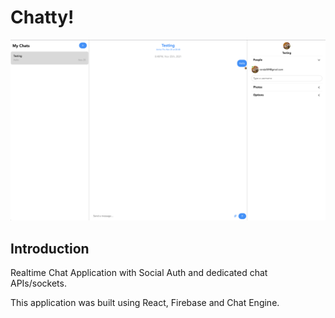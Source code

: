 # Chatty!

![Chatty Messenger App](/public/chatty-image.png)

## Introduction

Realtime Chat Application with Social Auth and dedicated chat APIs/sockets.

This application was built using React, Firebase and Chat Engine.